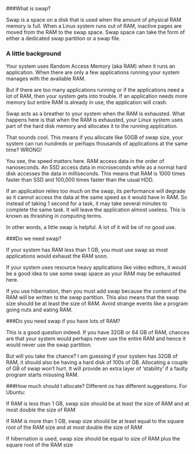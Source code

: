 ###What is swap?

Swap is a space on a disk that is used when the amount of physical RAM memory is full. When a Linux system runs out of RAM, inactive pages are moved from the RAM to the swap space. Swap space can take the form of either a dedicated swap partition or a swap file.


### A little background

Your system uses Random Access Memory (aka RAM) when it runs an application. When there are only a few applications running your system manages with the available RAM.

But if there are too many applications running or if the applications need a lot of RAM, then your system gets into trouble. If an application needs more memory but entire RAM is already in use, the application will crash.

Swap acts as a breather to your system when the RAM is exhausted. What happens here is that when the RAM is exhausted, your Linux system uses part of the hard disk memory and allocates it to the running application.

That sounds cool. This means if you allocate like 50GB of swap size, your system can run hundreds or perhaps thousands of applications at the same time? WRONG!

You see, the speed matters here. RAM access data in the order of nanoseconds. An SSD access data in microseconds while as a normal hard disk accesses the data in milliseconds. This means that RAM is 1000 times faster than SSD and 100,000 times faster than the usual HDD.

If an application relies too much on the swap, its performance will degrade as it cannot access the data at the same speed as it would have in RAM. So instead of taking 1 second for a task, it may take several minutes to complete the same task. It will leave the application almost useless. This is known as thrashing in computing terms.

In other words, a little swap is helpful. A lot of it will be of no good use.

###Do we need swap?

If your system has RAM less than 1 GB, you must use swap as most applications would exhaust the RAM soon.

If your system uses resource heavy applications like video editors, it would be a good idea to use some swap space as your RAM may be exhausted here.

If you use hibernation, then you must add swap because the content of the RAM will be written to the swap partition. This also means that the swap size should be at least the size of RAM.
Avoid strange events like a program going nuts and eating RAM.



###Do you need swap if you have lots of RAM?

This is a good question indeed. If you have 32GB or 64 GB of RAM, chances are that your system would perhaps never use the entire RAM and hence it would never use the swap partition.

But will you take the chance? I am guessing if your system has 32GB of RAM, it should also be having a hard disk of 100s of GB. Allocating a couple of GB of swap won’t hurt. It will provide an extra layer of ‘stability’ if a faulty program starts misusing RAM.

###How much should I allocate?
Different os has different suggestions. For Ubuntu:

If RAM is less than 1 GB, swap size should be at least the size of RAM and at most double the size of RAM

If RAM is more than 1 GB, swap size should be at least equal to the square root of the RAM size and at most double the size of RAM

If hibernation is used, swap size should be equal to size of RAM plus the square root of the RAM size
